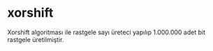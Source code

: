 # xorshift

Xorshift algoritması ile rastgele sayı üreteci yapılıp 1.000.000 adet bit rastgele üretilmiştir.
